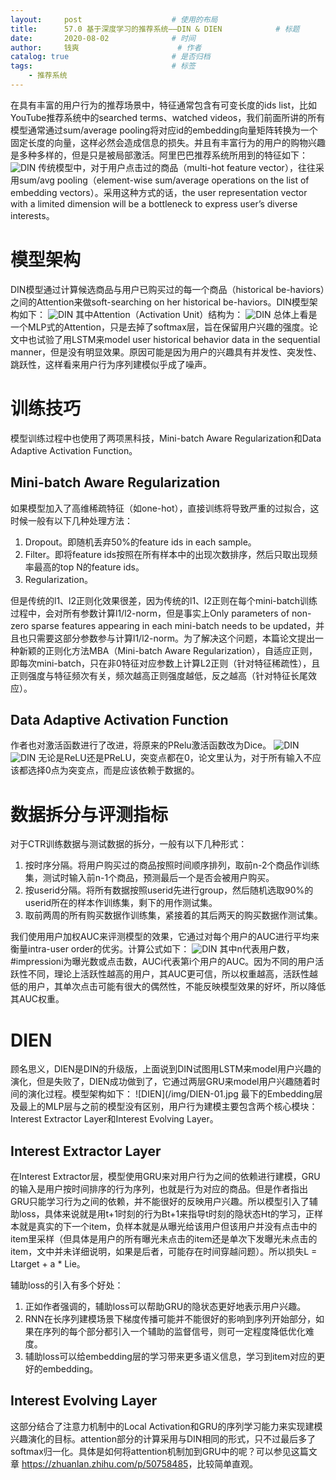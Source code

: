```yaml
---
layout:     post   				    # 使用的布局
title:      57.0 基于深度学习的推荐系统——DIN & DIEN			# 标题 
date:       2020-08-02  			# 时间
author:     钱爽 						# 作者
catalog: true 						# 是否归档
tags:								# 标签
    - 推荐系统
---
```


在具有丰富的用户行为的推荐场景中，特征通常包含有可变长度的ids list，比如YouTube推荐系统中的searched terms、watched videos，我们前面所讲的所有模型通常通过sum/average pooling将对应id的embedding向量矩阵转换为一个固定长度的向量，这样必然会造成信息的损失。并且有丰富行为的用户的购物兴趣是多种多样的，但是只是被局部激活。阿里巴巴推荐系统所用到的特征如下：
![DIN](/img/DIN-01.png)
传统模型中，对于用户点击过的商品（multi-hot feature vector），往往采用sum/avg pooling（element-wise sum/average operations on the list of embedding vectors）。采用这种方式的话，the user representation vector with a limited dimension will be a bottleneck to express user’s diverse interests。

# 模型架构

DIN模型通过计算候选商品与用户已购买过的每一个商品（historical be-haviors）之间的Attention来做soft-searching on her historical be-haviors。DIN模型架构如下：
![DIN](/img/DIN-02.png)
其中Attention（Activation Unit）结构为：
![DIN](/img/DIN-03.png)
总体上看是一个MLP式的Attention，只是去掉了softmax层，旨在保留用户兴趣的强度。论文中也试验了用LSTM来model user historical behavior data in the sequential manner，但是没有明显效果。原因可能是因为用户的兴趣具有并发性、突发性、跳跃性，这样看来用户行为序列建模似乎成了噪声。

# 训练技巧

模型训练过程中也使用了两项黑科技，Mini-batch Aware Regularization和Data Adaptive Activation Function。

## Mini-batch Aware Regularization

如果模型加入了高维稀疏特征（如one-hot），直接训练将导致严重的过拟合，这时候一般有以下几种处理方法：
1. Dropout。即随机丢弃50%的feature ids in each sample。
2. Filter。即将feature ids按照在所有样本中的出现次数排序，然后只取出现频率最高的top N的feature ids。
3. Regularization。

但是传统的l1、l2正则化效果很差，因为传统的l1、l2正则在每个mini-batch训练过程中，会对所有参数计算l1/l2-norm，但是事实上Only parameters of non-zero sparse features appearing in each mini-batch needs to be updated，并且也只需要这部分参数参与计算l1/l2-norm。为了解决这个问题，本篇论文提出一种新颖的正则化方法MBA（Mini-batch Aware Regularization），自适应正则，即每次mini-batch，只在非0特征对应参数上计算L2正则（针对特征稀疏性），且正则强度与特征频次有关，频次越高正则强度越低，反之越高（针对特征长尾效应）。

## Data Adaptive Activation Function

作者也对激活函数进行了改进，将原来的PRelu激活函数改为Dice。
![DIN](/img/DIN-10.png)
![DIN](/img/DIN-11.png)
无论是ReLU还是PReLU，突变点都在0，论文里认为，对于所有输入不应该都选择0点为突变点，而是应该依赖于数据的。

# 数据拆分与评测指标

对于CTR训练数据与测试数据的拆分，一般有以下几种形式：
1. 按时序分隔。将用户购买过的商品按照时间顺序排列，取前n-2个商品作训练集，测试时输入前n-1个商品，预测最后一个是否会被用户购买。
2. 按userid分隔。将所有数据按照userid先进行group，然后随机选取90%的userid所在的样本作训练集，剩下的用作测试集。
3. 取前两周的所有购买数据作训练集，紧接着的其后两天的购买数据作测试集。

我们使用用户加权AUC来评测模型的效果，它通过对每个用户的AUC进行平均来衡量intra-user order的优劣。计算公式如下：
![DIN](/img/DIN-04.png)
其中n代表用户数，#impressioni为曝光数或点击数，AUCi代表第i个用户的AUC。因为不同的用户活跃性不同，理论上活跃性越高的用户，其AUC更可信，所以权重越高，活跃性越低的用户，其单次点击可能有很大的偶然性，不能反映模型效果的好坏，所以降低其AUC权重。

# DIEN

顾名思义，DIEN是DIN的升级版，上面说到DIN试图用LSTM来model用户兴趣的演化，但是失败了，DIEN成功做到了，它通过两层GRU来model用户兴趣随着时间的演化过程。模型架构如下：
![DIEN](/img/DIEN-01.jpg
最下的Embedding层及最上的MLP层与之前的模型没有区别，用户行为建模主要包含两个核心模块：Interest Extractor Layer和Interest Evolving Layer。

## Interest Extractor Layer

在Interest Extractor层，模型使用GRU来对用户行为之间的依赖进行建模，GRU的输入是用户按时间排序的行为序列，也就是行为对应的商品。但是作者指出GRU只能学习行为之间的依赖，并不能很好的反映用户兴趣。所以模型引入了辅助loss，具体来说就是用t+1时刻的行为Bt+1来指导t时刻的隐状态Ht的学习，正样本就是真实的下一个item，负样本就是从曝光给该用户但该用户并没有点击中的item里采样（但具体是用户的所有曝光未点击的item还是单次下发曝光未点击的item，文中并未详细说明，如果是后者，可能存在时间穿越问题）。所以损失L = Ltarget + a * Lie。

辅助loss的引入有多个好处：
1. 正如作者强调的，辅助loss可以帮助GRU的隐状态更好地表示用户兴趣。
2. RNN在长序列建模场景下梯度传播可能并不能很好的影响到序列开始部分，如果在序列的每个部分都引入一个辅助的监督信号，则可一定程度降低优化难度。
3. 辅助loss可以给embedding层的学习带来更多语义信息，学习到item对应的更好的embedding。

## Interest Evolving Layer

这部分结合了注意力机制中的Local Activation和GRU的序列学习能力来实现建模兴趣演化的目标。attention部分的计算采用与DIN相同的形式，只不过最后多了softmax归一化。具体是如何将attention机制加到GRU中的呢？可以参见这篇文章 <a href="https://zhuanlan.zhihu.com/p/50758485" target="_blank">https://zhuanlan.zhihu.com/p/50758485</a>，比较简单直观。